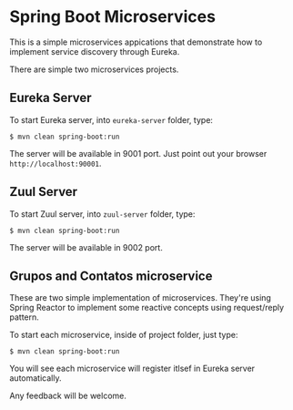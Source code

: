 Spring Boot Microservices
=========================

This is a simple microservices appications that demonstrate how to implement service discovery through Eureka.

There are simple two microservices projects.

Eureka Server
-------------

To start Eureka server, into `eureka-server` folder, type: 
```
$ mvn clean spring-boot:run
```
The server will be available in 9001 port. Just point out your browser `http://localhost:90001`.

Zuul Server
-----------
To start Zuul server, into `zuul-server` folder, type:
```
$ mvn clean spring-boot:run
```
The server will be available in 9002 port.

Grupos and Contatos microservice
--------------------------------
These are two simple implementation of microservices. They're using Spring Reactor to implement some reactive concepts using request/reply pattern.

To start each microservice, inside of project folder, just type:
```
$ mvn clean spring-boot:run
```
You will see each microservice will register itlsef in Eureka server automatically.

Any feedback will be welcome.
